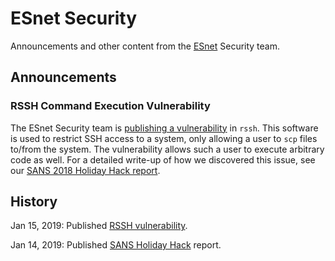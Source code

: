 # ESnet Security

Announcements and other content from the [ESnet](https://es.net) Security team.

## Announcements

### RSSH Command Execution Vulnerability

The ESnet Security team is [publishing a vulnerability](vulnerabilities/20190115_rssh) in `rssh`. This software is used to restrict SSH access to a system, only allowing a user to `scp` files to/from the system. The vulnerability allows such a user to execute arbitrary code as well. For a detailed write-up of how we discovered this issue, see our [SANS 2018 Holiday Hack report](https://software.es.net/sans-holiday-hack-2018/#org55a074b).

## History

Jan 15, 2019: Published [RSSH vulnerability](vulnerabilities/20190115_rssh).

Jan 14, 2019: Published [SANS Holiday Hack](https://software.es.net/sans-holiday-hack-2018/) report.
